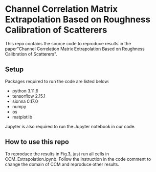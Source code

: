 # Channel Correlation Matrix Extrapolation Based on Roughness Calibration of Scatterers
This repo contains the source code to reproduce results in the paper"Channel Correlation Matrix Extrapolation Based on Roughness Calibration of Scatterers".
## Setup
Packages required to run the code are listed below:
- python 3.11.9
- tensorflow 2.15.1
- sionna 0.17.0
- numpy
- os
- matplotlib

Jupyter is also required to run the Jupyter notebook in our code.
## How to use this repo
To reproduce the results in Fig.3, just run all cells in CCM_Extrapolation.ipynb. Follow the instruction in the code comment to change the domain of CCM and reproduce other results.
